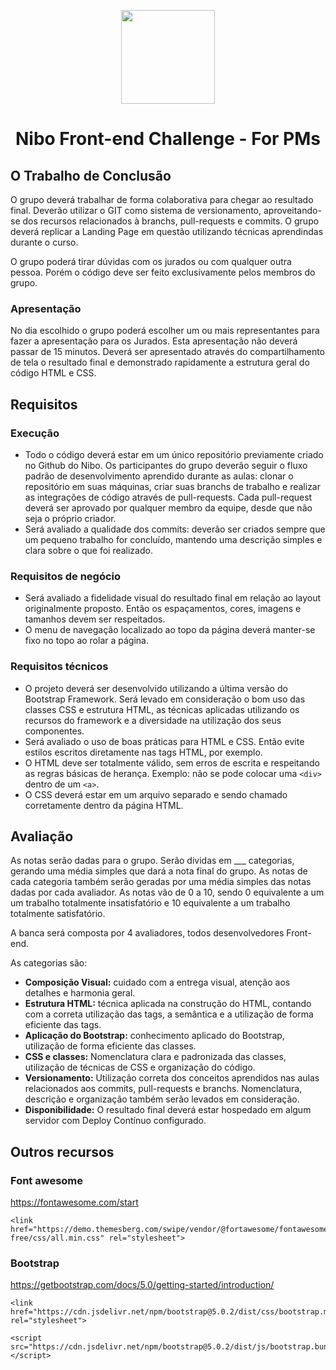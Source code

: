 <p align="center"><img src="https://www.nibo.com.br/logo-nibo.png" width="150" /></p>
<h1 align="center">Nibo Front-end Challenge - For PMs</h1>

## O Trabalho de Conclusão

O grupo deverá trabalhar de forma colaborativa para chegar ao resultado final. Deverão utilizar o GIT como sistema de versionamento, aproveitando-se dos recursos relacionados à branchs, pull-requests e commits. O grupo deverá replicar a Landing Page em questão utilizando técnicas aprendindas durante o curso. 

O grupo poderá tirar dúvidas com os jurados ou com qualquer outra pessoa. Porém o código deve ser feito exclusivamente pelos membros do grupo.

### Apresentação
No dia escolhido o grupo poderá escolher um ou mais representantes para fazer a apresentação para os Jurados. Esta apresentação não deverá passar de 15 minutos. Deverá ser apresentado através do compartilhamento de tela o resultado final e demonstrado rapidamente a estrutura geral do código HTML e CSS.


## Requisitos

### Execução

- Todo o código deverá estar em um único repositório previamente criado no Github do Nibo. Os participantes do grupo deverão seguir o fluxo padrão de desenvolvimento aprendido durante as aulas: clonar o repositório em suas máquinas, criar suas branchs de trabalho e realizar as integrações de código através de pull-requests. Cada pull-request deverá ser aprovado por qualquer membro da equipe, desde que não seja o próprio criador.
- Será avaliado a qualidade dos commits: deverão ser criados sempre que um pequeno trabalho for concluído, mantendo uma descrição simples e clara sobre o que foi realizado.

### Requisitos de negócio
- Será avaliado a fidelidade visual do resultado final em relação ao layout originalmente proposto. Então os espaçamentos, cores, imagens e tamanhos devem ser respeitados. 
- O menu de navegação localizado ao topo da página deverá manter-se fixo no topo ao rolar a página.

### Requisitos técnicos
- O projeto deverá ser desenvolvido utilizando a última versão do Bootstrap Framework. Será levado em consideração o bom uso das classes CSS e estrutura HTML, as técnicas aplicadas utilizando os recursos do framework e a diversidade na utilização dos seus componentes.
- Será avaliado o uso de boas práticas para HTML e CSS. Então evite estilos escritos diretamente nas tags HTML, por exemplo.
- O HTML deve ser totalmente válido, sem erros de escrita e respeitando as regras básicas de herança. Exemplo: não se pode colocar uma `<div>` dentro de um `<a>`.
- O CSS deverá estar em um arquivo separado e sendo chamado corretamente dentro da página HTML.

## Avaliação

As notas serão dadas para o grupo. Serão dividas em ___ categorias, gerando uma média simples que dará a nota final do grupo. As notas de cada categoria também serão geradas por uma média simples das notas dadas por cada avaliador. As notas vão de 0 a 10, sendo 0 equivalente a um um trabalho totalmente insatisfatório e 10 equivalente a um trabalho totalmente satisfatório.

A banca será composta por 4 avaliadores, todos desenvolvedores Front-end.

As categorias são:    
- **Composição Visual:** cuidado com a entrega visual, atenção aos detalhes e harmonia geral.
- **Estrutura HTML:** técnica aplicada na construção do HTML, contando com a correta utilização das tags, a semântica e a utilização de forma eficiente das tags.
- **Aplicação do Bootstrap:** conhecimento aplicado do Bootstrap, utilização de forma eficiente das classes.
- **CSS e classes:** Nomenclatura clara e padronizada das classes, utilização de técnicas de CSS e organização do código.
- **Versionamento:** Utilização correta dos conceitos aprendidos nas aulas relacionados aos commits, pull-requests e branchs. Nomenclatura, descrição e organização também serão levados em consideração.
- **Disponibilidade:** O resultado final deverá estar hospedado em algum servidor com Deploy Contínuo configurado. 

## Outros recursos

### Font awesome
https://fontawesome.com/start
```
<link href="https://demo.themesberg.com/swipe/vendor/@fortawesome/fontawesome-free/css/all.min.css" rel="stylesheet">
```

### Bootstrap
https://getbootstrap.com/docs/5.0/getting-started/introduction/
```
<link href="https://cdn.jsdelivr.net/npm/bootstrap@5.0.2/dist/css/bootstrap.min.css" rel="stylesheet">
```
```
<script src="https://cdn.jsdelivr.net/npm/bootstrap@5.0.2/dist/js/bootstrap.bundle.min.js"></script>
```
